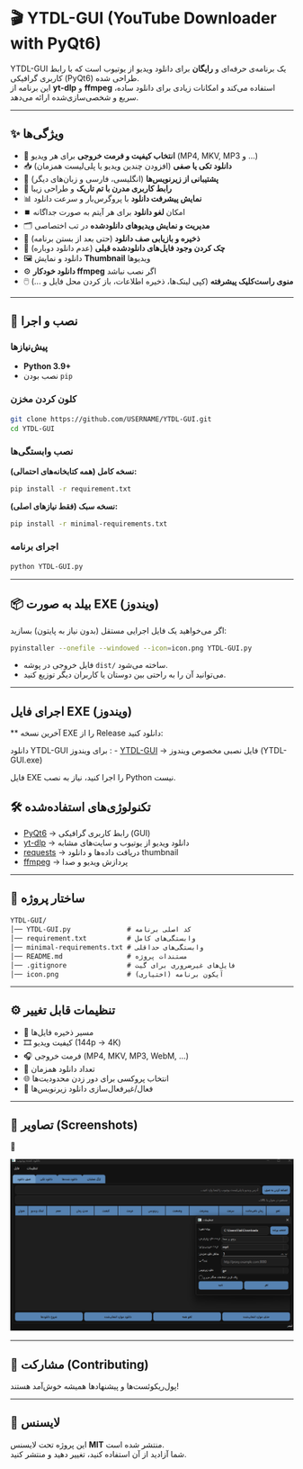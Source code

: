 # 🎬 YTDL-GUI (YouTube Downloader with PyQt6)

YTDL-GUI یک برنامه‌ی حرفه‌ای و **رایگان** برای دانلود ویدیو از یوتیوب است که با رابط کاربری گرافیکی (PyQt6) طراحی شده.  
این برنامه از **yt-dlp** و **ffmpeg** استفاده می‌کند و امکانات زیادی برای دانلود ساده، سریع و شخصی‌سازی‌شده ارائه می‌دهد.

---

## ✨ ویژگی‌ها

-   🎥 **انتخاب کیفیت و فرمت خروجی** برای هر ویدیو (MP4, MKV, MP3 و ...)
-   📥 **دانلود تکی یا صفی** (افزودن چندین ویدیو یا پلی‌لیست همزمان)
-   💬 **پشتیبانی از زیرنویس‌ها** (انگلیسی، فارسی و زبان‌های دیگر)
-   🌙 **رابط کاربری مدرن با تم تاریک** و طراحی زیبا
-   📊 **نمایش پیشرفت دانلود** با پروگرس‌بار و سرعت دانلود
-   ⏹️ امکان **لغو دانلود** برای هر آیتم به صورت جداگانه
-   🗂️ **مدیریت و نمایش ویدیوهای دانلودشده** در تب اختصاصی
-   💾 **ذخیره و بازیابی صف دانلود** (حتی بعد از بستن برنامه)
-   🔄 **چک کردن وجود فایل‌های دانلودشده قبلی** (عدم دانلود دوباره)
-   🖼️ دانلود و نمایش **Thumbnail** ویدیوها
-   ⚙️ **دانلود خودکار ffmpeg** اگر نصب نباشد
-   🖱️ **منوی راست‌کلیک پیشرفته** (کپی لینک‌ها، ذخیره اطلاعات، باز کردن محل فایل و ...)

---

## 🚀 نصب و اجرا


### پیش‌نیازها

-   **Python 3.9+**
-   نصب بودن `pip`

### کلون کردن مخزن

```bash
git clone https://github.com/USERNAME/YTDL-GUI.git
cd YTDL-GUI
```

### نصب وابستگی‌ها

**نسخه کامل (همه کتابخانه‌های احتمالی):**

```bash
pip install -r requirement.txt
```

**نسخه سبک (فقط نیازهای اصلی):**

```bash
pip install -r minimal-requirements.txt
```

### اجرای برنامه

```bash
python YTDL-GUI.py
```

---

## 📦 بیلد به صورت EXE (ویندوز)

اگر می‌خواهید یک فایل اجرایی مستقل (بدون نیاز به پایتون) بسازید:

```bash
pyinstaller --onefile --windowed --icon=icon.png YTDL-GUI.py
```

-   فایل خروجی در پوشه `dist/` ساخته می‌شود.
-   می‌توانید آن را به راحتی بین دوستان یا کاربران دیگر توزیع کنید.

---

## اجرای فایل EXE (ویندوز)
**
آخرین نسخه EXE را از Release دانلود کنید:

دانلود YTDL-GUI برای ویندوز : -   [YTDL-GUI](https://github.com/NoirMorph/YTDL-GUI/releases/tag/v1.0) → فایل نصبی مخصوص ویندوز (YTDL-GUI.exe)

فایل EXE را اجرا کنید، نیاز به نصب Python نیست.

## 🛠️ تکنولوژی‌های استفاده‌شده

-   [PyQt6](https://pypi.org/project/PyQt6/) → رابط کاربری گرافیکی (GUI)
-   [yt-dlp](https://github.com/yt-dlp/yt-dlp) → دانلود ویدیو از یوتیوب و سایت‌های مشابه
-   [requests](https://pypi.org/project/requests/) → دریافت داده‌ها و دانلود thumbnail
-   [ffmpeg](https://ffmpeg.org/) → پردازش ویدیو و صدا

---

## 📁 ساختار پروژه

```
YTDL-GUI/
│── YTDL-GUI.py              # کد اصلی برنامه
│── requirement.txt          # وابستگی‌های کامل
│── minimal-requirements.txt # وابستگی‌های حداقلی
│── README.md                # مستندات پروژه
│── .gitignore               # فایل‌های غیرضروری برای گیت
│── icon.png                 # آیکون برنامه (اختیاری)
```

---

## ⚙️ تنظیمات قابل تغییر

-   📂 مسیر ذخیره فایل‌ها
-   🎞️ کیفیت ویدیو (144p → 4K)
-   🎧 فرمت خروجی (MP4, MKV, MP3, WebM, …)
-   🔄 تعداد دانلود همزمان
-   🌐 انتخاب پروکسی برای دور زدن محدودیت‌ها
-   💬 فعال/غیرفعال‌سازی دانلود زیرنویس‌ها

---

## 📸 تصاویر (Screenshots)
📌


![صفحه اصلی](YTDL-GUI/screenshots/main_ui.png)

---

## 🤝 مشارکت (Contributing)

پول‌ریکوئست‌ها و پیشنهادها همیشه خوش‌آمد هستند!  

---

## 📜 لایسنس

این پروژه تحت لایسنس **MIT** منتشر شده است.  
شما آزادید از آن استفاده کنید، تغییر دهید و منتشر کنید.
